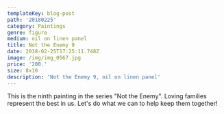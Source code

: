 ```yaml
---
templateKey: blog-post
path: '20180225'
category: Paintings
genre: figure
medium: oil on linen panel
title: Not the Enemy 9
date: 2018-02-25T17:25:11.748Z
image: /img/img_0567.jpg
price: '200.'
size: 8x10
description: 'Not the Enemy 9, oil on linen panel'
---
```

This is the ninth painting in the series "Not the Enemy".  Loving families represent the best in us.  Let's do what we can to help keep them together!
